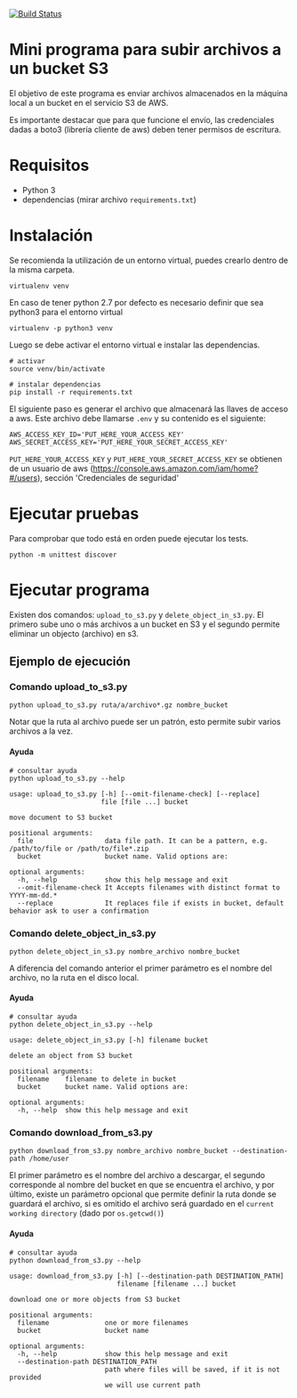 [![Build Status](https://travis-ci.com/SmartcitySantiagoChile/S3FileUploader.svg?branch=master)](https://travis-ci.com/SmartcitySantiagoChile/S3FileUploader)
# Mini programa para subir archivos a un bucket S3

El objetivo de este programa es enviar archivos almacenados en la máquina local a un bucket en el servicio S3 de AWS.

Es importante destacar que para que funcione el envío, las credenciales dadas a boto3 (librería cliente de aws) deben tener permisos de escritura.

# Requisitos

- Python 3
- dependencias (mirar archivo `requirements.txt`)

# Instalación

Se recomienda la utilización de un entorno virtual, puedes crearlo dentro de la misma carpeta.

```
virtualenv venv
```

En caso de tener python 2.7 por defecto es necesario definir que sea python3 para el entorno virtual

```
virtualenv -p python3 venv
```


Luego se debe activar el entorno virtual e instalar las dependencias.
 
```
# activar
source venv/bin/activate
 
# instalar dependencias
pip install -r requirements.txt
```

El siguiente paso es generar el archivo que almacenará las llaves de acceso a aws. Este archivo debe llamarse `.env` y su contenido es el siguiente:
```
AWS_ACCESS_KEY_ID='PUT_HERE_YOUR_ACCESS_KEY'
AWS_SECRET_ACCESS_KEY='PUT_HERE_YOUR_SECRET_ACCESS_KEY'
```
`PUT_HERE_YOUR_ACCESS_KEY` y `PUT_HERE_YOUR_SECRET_ACCESS_KEY` se obtienen de un usuario de aws (https://console.aws.amazon.com/iam/home?#/users), sección 'Credenciales de seguridad'

# Ejecutar pruebas 
Para comprobar que todo está en orden puede ejecutar los tests.
 
```
python -m unittest discover
```
 
 # Ejecutar programa
 
 Existen dos comandos: `upload_to_s3.py` y `delete_object_in_s3.py`. El primero sube uno o más archivos a un bucket en S3 y el segundo permite eliminar un objecto (archivo) en s3.
 
 ## Ejemplo de ejecución
 
 ### Comando upload_to_s3.py
```
python upload_to_s3.py ruta/a/archivo*.gz nombre_bucket
```
  Notar que la ruta al archivo puede ser un patrón, esto permite subir varios archivos a la vez.
  
 #### Ayuda
```
# consultar ayuda
python upload_to_s3.py --help

usage: upload_to_s3.py [-h] [--omit-filename-check] [--replace]
                       file [file ...] bucket

move document to S3 bucket

positional arguments:
  file                  data file path. It can be a pattern, e.g. /path/to/file or /path/to/file*.zip
  bucket                bucket name. Valid options are:

optional arguments:
  -h, --help            show this help message and exit
  --omit-filename-check It Accepts filenames with distinct format to YYYY-mm-dd.*
  --replace             It replaces file if exists in bucket, default behavior ask to user a confirmation
```
  
 ### Comando delete_object_in_s3.py
```
python delete_object_in_s3.py nombre_archivo nombre_bucket
```
  A diferencia del comando anterior el primer parámetro es el nombre del archivo, no la ruta en el disco local.
  
 #### Ayuda
```
# consultar ayuda
python delete_object_in_s3.py --help
 
usage: delete_object_in_s3.py [-h] filename bucket

delete an object from S3 bucket

positional arguments:
  filename    filename to delete in bucket
  bucket      bucket name. Valid options are:

optional arguments:
  -h, --help  show this help message and exit
```
 

 ### Comando download_from_s3.py
```
python download_from_s3.py nombre_archivo nombre_bucket --destination-path /home/user
```
  El primer parámetro es el nombre del archivo a descargar, el segundo corresponde al nombre del bucket en que se 
  encuentra el archivo, y por último, existe un parámetro opcional que permite definir la ruta donde se guardará el 
  archivo, si es omitido el archivo será guardado en el `current working directory` (dado por `os.getcwd()`)
  
 #### Ayuda
```
# consultar ayuda
python download_from_s3.py --help
 
usage: download_from_s3.py [-h] [--destination-path DESTINATION_PATH]
                           filename [filename ...] bucket

download one or more objects from S3 bucket

positional arguments:
  filename              one or more filenames
  bucket                bucket name

optional arguments:
  -h, --help            show this help message and exit
  --destination-path DESTINATION_PATH
                        path where files will be saved, if it is not provided
                        we will use current path

```
 
